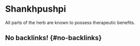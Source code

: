 # Shankhpushpi


All parts of the herb are known to possess therapeutic benefits.


## No backlinks! {#no-backlinks}

